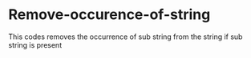 # Remove-occurence-of-string
This codes removes the occurrence of sub string from the string if sub string is present
